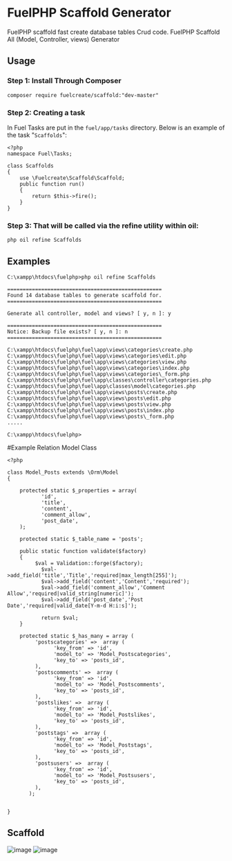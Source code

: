 # FuelPHP Scaffold Generator
FuelPHP scaffold fast create database tables Crud code.
FuelPHP Scaffold All (Model, Controller, views) Generator


## Usage

### Step 1: Install Through Composer

```
composer require fuelcreate/scaffold:"dev-master"
```

### Step 2: Creating a task


In Fuel Tasks are put in the `fuel/app/tasks` directory. Below is an example of the task "`Scaffolds`":

```
<?php 
namespace Fuel\Tasks;

class Scaffolds
{
    use \Fuelcreate\Scaffold\Scaffold;
    public function run()
    {
		return $this->fire();
    }
}
```


### Step 3: That will be called via the refine utility within oil:

~~~
php oil refine Scaffolds
~~~



## Examples

```
C:\xampp\htdocs\fuelphp>php oil refine Scaffolds

==================================================
Found 14 database tables to generate scaffold for.
==================================================

Generate all controller, model and views? [ y, n ]: y

==================================================
Notice: Backup file exists? [ y, n ]: n
==================================================

C:\xampp\htdocs\fuelphp\fuel\app\views\categories\create.php
C:\xampp\htdocs\fuelphp\fuel\app\views\categories\edit.php
C:\xampp\htdocs\fuelphp\fuel\app\views\categories\view.php
C:\xampp\htdocs\fuelphp\fuel\app\views\categories\index.php
C:\xampp\htdocs\fuelphp\fuel\app\views\categories\_form.php
C:\xampp\htdocs\fuelphp\fuel\app\classes\controller\categories.php
C:\xampp\htdocs\fuelphp\fuel\app\classes\model\categories.php
C:\xampp\htdocs\fuelphp\fuel\app\views\posts\create.php
C:\xampp\htdocs\fuelphp\fuel\app\views\posts\edit.php
C:\xampp\htdocs\fuelphp\fuel\app\views\posts\view.php
C:\xampp\htdocs\fuelphp\fuel\app\views\posts\index.php
C:\xampp\htdocs\fuelphp\fuel\app\views\posts\_form.php
.....

C:\xampp\htdocs\fuelphp>
```

#Example Relation Model Class


```
<?php

class Model_Posts extends \Orm\Model
{

	protected static $_properties = array(
           'id',
           'title',
           'content',
           'comment_allow',
           'post_date',
	);

	protected static $_table_name = 'posts';

	public static function validate($factory)
	{
	     $val = Validation::forge($factory);
           $val->add_field('title','Title','required|max_length[255]');
           $val->add_field('content','Content','required');
           $val->add_field('comment_allow','Comment Allow','required|valid_string[numeric]');
           $val->add_field('post_date','Post Date','required|valid_date[Y-m-d H:i:s]');

	       return $val;
	}

    protected static $_has_many = array (
         'postscategories' =>  array (
               'key_from' => 'id',
               'model_to' => 'Model_Postscategories',
               'key_to' => 'posts_id',
         ),
         'postscomments' =>  array (
               'key_from' => 'id',
               'model_to' => 'Model_Postscomments',
               'key_to' => 'posts_id',
         ),
         'postslikes' =>  array (
               'key_from' => 'id',
               'model_to' => 'Model_Postslikes',
               'key_to' => 'posts_id',
         ),
         'poststags' =>  array (
               'key_from' => 'id',
               'model_to' => 'Model_Poststags',
               'key_to' => 'posts_id',
         ),
         'postsusers' =>  array (
               'key_from' => 'id',
               'model_to' => 'Model_Postsusers',
               'key_to' => 'posts_id',
         ),
       );

       
}

```


## Scaffold
![image](http://i66.tinypic.com/be79h.png)
![image](http://i64.tinypic.com/2rdi4xw.png)


